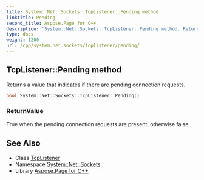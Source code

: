 ```yaml
---
title: System::Net::Sockets::TcpListener::Pending method
linktitle: Pending
second_title: Aspose.Page for C++
description: 'System::Net::Sockets::TcpListener::Pending method. Returns a value that indicates if there are pending connection requests in C++.'
type: docs
weight: 1200
url: /cpp/system.net.sockets/tcplistener/pending/
---
```

## TcpListener::Pending method


Returns a value that indicates if there are pending connection requests.

```cpp
bool System::Net::Sockets::TcpListener::Pending()
```


### ReturnValue

True when the pending connection requests are present, otherwise false.

## See Also

* Class [TcpListener](../)
* Namespace [System::Net::Sockets](../../)
* Library [Aspose.Page for C++](../../../)
